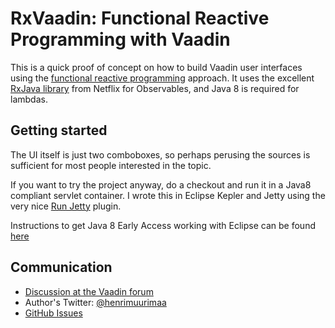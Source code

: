 # RxVaadin: Functional Reactive Programming with Vaadin

This is a quick proof of concept on how to build Vaadin user interfaces using the [functional reactive programming](http://stackoverflow.com/a/1030631/283077) approach. It uses the excellent [RxJava library](https://github.com/Netflix/RxJava) from Netflix for Observables, and Java 8 is required for lambdas.

## Getting started

The UI itself is just two comboboxes, so perhaps perusing the sources is sufficient for most people interested in the topic.

If you want to try the project anyway, do a checkout and run it in a Java8 compliant servlet container. I wrote this in Eclipse Kepler and Jetty using the very nice [Run Jetty](http://code.google.com/p/run-jetty-run) plugin.

Instructions to get Java 8 Early Access working with Eclipse can be found [here](https://wiki.eclipse.org/JDT/Eclipse_Java_8_Support_%28BETA%29)

## Communication

- [Discussion at the Vaadin forum](https://vaadin.com/forum#!/thread/4776077/4776076)
- Author's Twitter: [@henrimuurimaa](http://twitter.com/henrimuurimaa)
- [GitHub Issues](https://github.com/hezamu/RxVaadin/issues)
